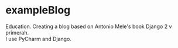 # exampleBlog
Education. Creating a blog based on Antonio Mele's book Django 2 v primerah.\
I use PyCharm and Django.
